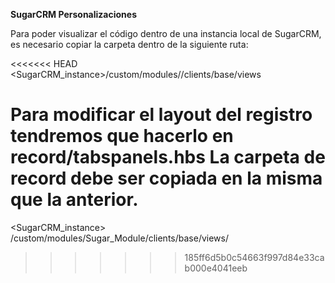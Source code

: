 <strong>SugarCRM Personalizaciones</strong>


Para poder visualizar el código dentro de una instancia local de SugarCRM, es necesario copiar la carpeta dentro de la siguiente ruta:

<<<<<<< HEAD
<SugarCRM_instance>/custom/modules/<Module>/clients/base/views

Para modificar el layout del registro tendremos que hacerlo en record/tabspanels.hbs
La carpeta de record debe ser copiada en la misma que la anterior.
=======
<SugarCRM_instance> /custom/modules/Sugar_Module/clients/base/views/
>>>>>>> 185ff6d5b0c54663f997d84e33cab000e4041eeb
